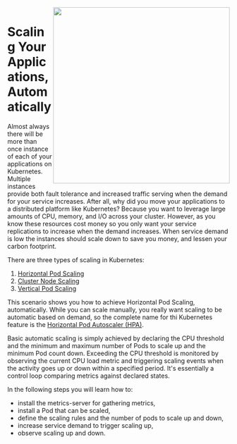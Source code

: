 <img align="right" src="./assets/sheep.png" width="400">

# Scaling Your Applications, Automatically #

Almost always there will be more than once instance of each of your applications on Kubernetes. Multiple instances provide both fault tolerance and increased traffic serving when the demand for your service increases. After all, why did you move your applications to a distributed platform like Kubernetes? Because you want to leverage large amounts of CPU, memory, and I/O across your cluster. However, as you know these resources cost money so you only want your service replications to increase when the demand increases. When service demand is low the instances should scale down to save you money, and lessen your carbon footprint.

There are three types of scaling in Kubernetes:

1. [Horizontal Pod Scaling](https://kubernetes.io/docs/tasks/run-application/horizontal-pod-autoscale/)
2. [Cluster Node Scaling](https://github.com/kubernetes/autoscaler)
3. [Vertical Pod Scaling](https://github.com/kubernetes/autoscaler/tree/master/vertical-pod-autoscaler)

This scenario shows you how to achieve Horizontal Pod Scaling, automatically. While you can scale manually, you really want scaling to be automatic based on demand, so the complete name for thi Kubernetes feature is the [Horizontal Pod Autoscaler (HPA)](https://kubernetes.io/docs/tasks/run-application/horizontal-pod-autoscale/).

Basic automatic scaling is simply achieved by declaring the CPU threshold and the minimum and maximum number of Pods to scale up and the minimum Pod count down. Exceeding the CPU threshold is monitored by observing the current CPU load metric and triggering scaling events when the activity goes up or down within a specified period. It's essentially a control loop comparing metrics against declared states.

In the following steps you will learn how to:

- install the metrics-server for gathering metrics,
- install a Pod that can be scaled,
- define the scaling rules and the number of pods to scale up and down,
- increase service demand to trigger scaling up,
- observe scaling up and down.
